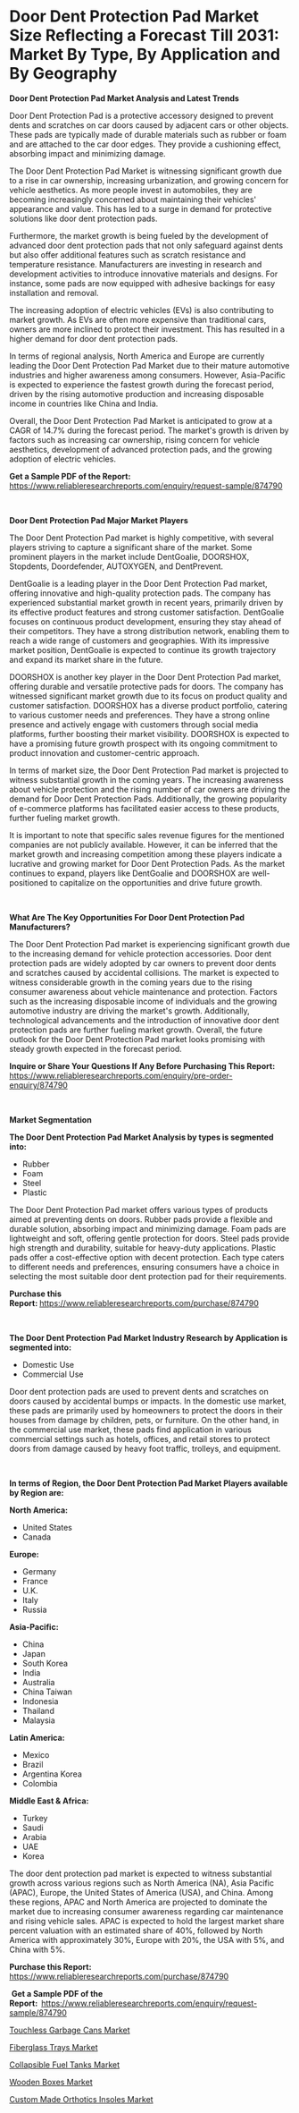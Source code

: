 <p><h1>Door Dent Protection Pad Market Size Reflecting a Forecast Till 2031: Market By Type, By Application and By Geography</h1></p><p><strong>Door Dent Protection Pad Market Analysis and Latest Trends</strong></p>
<p><p>Door Dent Protection Pad is a protective accessory designed to prevent dents and scratches on car doors caused by adjacent cars or other objects. These pads are typically made of durable materials such as rubber or foam and are attached to the car door edges. They provide a cushioning effect, absorbing impact and minimizing damage.</p><p>The Door Dent Protection Pad Market is witnessing significant growth due to a rise in car ownership, increasing urbanization, and growing concern for vehicle aesthetics. As more people invest in automobiles, they are becoming increasingly concerned about maintaining their vehicles' appearance and value. This has led to a surge in demand for protective solutions like door dent protection pads.</p><p>Furthermore, the market growth is being fueled by the development of advanced door dent protection pads that not only safeguard against dents but also offer additional features such as scratch resistance and temperature resistance. Manufacturers are investing in research and development activities to introduce innovative materials and designs. For instance, some pads are now equipped with adhesive backings for easy installation and removal.</p><p>The increasing adoption of electric vehicles (EVs) is also contributing to market growth. As EVs are often more expensive than traditional cars, owners are more inclined to protect their investment. This has resulted in a higher demand for door dent protection pads.</p><p>In terms of regional analysis, North America and Europe are currently leading the Door Dent Protection Pad Market due to their mature automotive industries and higher awareness among consumers. However, Asia-Pacific is expected to experience the fastest growth during the forecast period, driven by the rising automotive production and increasing disposable income in countries like China and India.</p><p>Overall, the Door Dent Protection Pad Market is anticipated to grow at a CAGR of 14.7% during the forecast period. The market's growth is driven by factors such as increasing car ownership, rising concern for vehicle aesthetics, development of advanced protection pads, and the growing adoption of electric vehicles.</p></p>
<p><strong>Get a Sample PDF of the Report:&nbsp;</strong> <a href="https://www.reliableresearchreports.com/enquiry/request-sample/874790">https://www.reliableresearchreports.com/enquiry/request-sample/874790</a></p>
<p>&nbsp;</p>
<p><strong>Door Dent Protection Pad Major Market Players</strong></p>
<p><p>The Door Dent Protection Pad market is highly competitive, with several players striving to capture a significant share of the market. Some prominent players in the market include DentGoalie, DOORSHOX, Stopdents, Doordefender, AUTOXYGEN, and DentPrevent.</p><p>DentGoalie is a leading player in the Door Dent Protection Pad market, offering innovative and high-quality protection pads. The company has experienced substantial market growth in recent years, primarily driven by its effective product features and strong customer satisfaction. DentGoalie focuses on continuous product development, ensuring they stay ahead of their competitors. They have a strong distribution network, enabling them to reach a wide range of customers and geographies. With its impressive market position, DentGoalie is expected to continue its growth trajectory and expand its market share in the future.</p><p>DOORSHOX is another key player in the Door Dent Protection Pad market, offering durable and versatile protective pads for doors. The company has witnessed significant market growth due to its focus on product quality and customer satisfaction. DOORSHOX has a diverse product portfolio, catering to various customer needs and preferences. They have a strong online presence and actively engage with customers through social media platforms, further boosting their market visibility. DOORSHOX is expected to have a promising future growth prospect with its ongoing commitment to product innovation and customer-centric approach.</p><p>In terms of market size, the Door Dent Protection Pad market is projected to witness substantial growth in the coming years. The increasing awareness about vehicle protection and the rising number of car owners are driving the demand for Door Dent Protection Pads. Additionally, the growing popularity of e-commerce platforms has facilitated easier access to these products, further fueling market growth.</p><p>It is important to note that specific sales revenue figures for the mentioned companies are not publicly available. However, it can be inferred that the market growth and increasing competition among these players indicate a lucrative and growing market for Door Dent Protection Pads. As the market continues to expand, players like DentGoalie and DOORSHOX are well-positioned to capitalize on the opportunities and drive future growth.</p></p>
<p>&nbsp;</p>
<p><strong>What Are The Key Opportunities For Door Dent Protection Pad Manufacturers?</strong></p>
<p><p>The Door Dent Protection Pad market is experiencing significant growth due to the increasing demand for vehicle protection accessories. Door dent protection pads are widely adopted by car owners to prevent door dents and scratches caused by accidental collisions. The market is expected to witness considerable growth in the coming years due to the rising consumer awareness about vehicle maintenance and protection. Factors such as the increasing disposable income of individuals and the growing automotive industry are driving the market's growth. Additionally, technological advancements and the introduction of innovative door dent protection pads are further fueling market growth. Overall, the future outlook for the Door Dent Protection Pad market looks promising with steady growth expected in the forecast period.</p></p>
<p><strong>Inquire or Share Your Questions If Any Before Purchasing This Report:</strong> <a href="https://www.reliableresearchreports.com/enquiry/pre-order-enquiry/874790">https://www.reliableresearchreports.com/enquiry/pre-order-enquiry/874790</a></p>
<p>&nbsp;</p>
<p><strong>Market Segmentation</strong></p>
<p><strong>The Door Dent Protection Pad Market Analysis by types is segmented into:</strong></p>
<p><ul><li>Rubber</li><li>Foam</li><li>Steel</li><li>Plastic</li></ul></p>
<p><p>The Door Dent Protection Pad market offers various types of products aimed at preventing dents on doors. Rubber pads provide a flexible and durable solution, absorbing impact and minimizing damage. Foam pads are lightweight and soft, offering gentle protection for doors. Steel pads provide high strength and durability, suitable for heavy-duty applications. Plastic pads offer a cost-effective option with decent protection. Each type caters to different needs and preferences, ensuring consumers have a choice in selecting the most suitable door dent protection pad for their requirements.</p></p>
<p><strong>Purchase this Report:&nbsp;</strong><a href="https://www.reliableresearchreports.com/purchase/874790">https://www.reliableresearchreports.com/purchase/874790</a></p>
<p>&nbsp;</p>
<p><strong>The Door Dent Protection Pad Market Industry Research by Application is segmented into:</strong></p>
<p><ul><li>Domestic Use</li><li>Commercial Use</li></ul></p>
<p><p>Door dent protection pads are used to prevent dents and scratches on doors caused by accidental bumps or impacts. In the domestic use market, these pads are primarily used by homeowners to protect the doors in their houses from damage by children, pets, or furniture. On the other hand, in the commercial use market, these pads find application in various commercial settings such as hotels, offices, and retail stores to protect doors from damage caused by heavy foot traffic, trolleys, and equipment.</p></p>
<p>&nbsp;</p>
<p><strong>In terms of Region, the Door Dent Protection Pad Market Players available by Region are:</strong></p>
<p>
    <p> <strong> North America: </strong>
        <ul>
            <li>United States</li>
            <li>Canada</li>
        </ul>
        </p> 
    <p> <strong> Europe: </strong>
        <ul>
            <li>Germany</li>
            <li>France</li>
            <li>U.K.</li>
            <li>Italy</li>
            <li>Russia</li>
        </ul>
        </p> 
    <p> <strong> Asia-Pacific: </strong>
        <ul>
            <li>China</li>
            <li>Japan</li>
            <li>South Korea</li>
            <li>India</li>
            <li>Australia</li>
            <li>China Taiwan</li>
            <li>Indonesia</li>
            <li>Thailand</li>
            <li>Malaysia</li>
        </ul>
        </p> 
    <p> <strong> Latin America: </strong>
        <ul>
            <li>Mexico</li>
            <li>Brazil</li>
            <li>Argentina Korea</li>
            <li>Colombia</li>
        </ul>
        </p> 
    <p> <strong> Middle East & Africa: </strong>
        <ul>
            <li>Turkey</li>
            <li>Saudi</li>
            <li>Arabia</li>
            <li>UAE</li>
            <li>Korea</li>
        </ul>
    </p>
    </p>
<p><p>The door dent protection pad market is expected to witness substantial growth across various regions such as North America (NA), Asia Pacific (APAC), Europe, the United States of America (USA), and China. Among these regions, APAC and North America are projected to dominate the market due to increasing consumer awareness regarding car maintenance and rising vehicle sales. APAC is expected to hold the largest market share percent valuation with an estimated share of 40%, followed by North America with approximately 30%, Europe with 20%, the USA with 5%, and China with 5%.</p></p>
<p><strong>Purchase this Report: </strong><a href="https://www.reliableresearchreports.com/purchase/874790">https://www.reliableresearchreports.com/purchase/874790</a></p>
<p>&nbsp;<strong>Get a Sample PDF of the Report:&nbsp;&nbsp;</strong><a href="https://www.reliableresearchreports.com/enquiry/request-sample/874790">https://www.reliableresearchreports.com/enquiry/request-sample/874790</a></p>
<p><strong></strong></p>
<p><p><a href="https://medium.com/@debramedina73/touchless-garbage-cans-market-size-market-outlook-and-market-forecast-2024-to-2031-94c9700415c4">Touchless Garbage Cans Market</a></p><p><a href="https://medium.com/@debramedina73/fiberglass-trays-market-research-report-its-history-and-forecast-2024-to-2031-f0ebc5c64e51">Fiberglass Trays Market</a></p><p><a href="https://medium.com/@debramedina73/collapsible-fuel-tanks-market-report-reveals-the-latest-trends-and-growth-opportunities-of-this-3b9943d1014b">Collapsible Fuel Tanks Market</a></p><p><a href="https://medium.com/p/57f37a987121/edit">Wooden Boxes Market</a></p><p><a href="https://medium.com/@debramedina73/custom-made-orthotics-insoles-market-furnishes-information-on-market-share-market-trends-and-a117542858b6">Custom Made Orthotics Insoles Market</a></p></p>